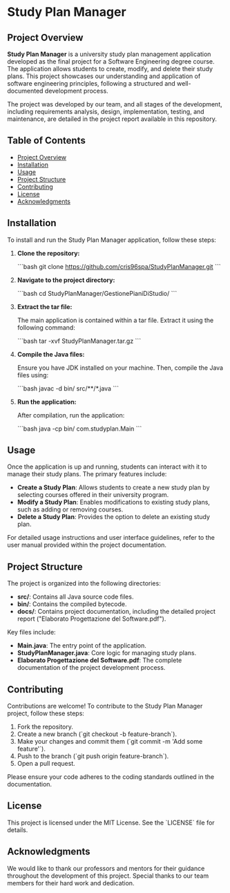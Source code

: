 # Study Plan Manager

## Project Overview

**Study Plan Manager** is a university study plan management application developed as the final project for a Software Engineering degree course. The application allows students to create, modify, and delete their study plans. This project showcases our understanding and application of software engineering principles, following a structured and well-documented development process.

The project was developed by our team, and all stages of the development, including requirements analysis, design, implementation, testing, and maintenance, are detailed in the project report available in this repository.

## Table of Contents

- [Project Overview](#project-overview)
- [Installation](#installation)
- [Usage](#usage)
- [Project Structure](#project-structure)
- [Contributing](#contributing)
- [License](#license)
- [Acknowledgments](#acknowledgments)

## Installation

To install and run the Study Plan Manager application, follow these steps:

1. **Clone the repository:**

   \`\`\`bash
   git clone https://github.com/cris96spa/StudyPlanManager.git
   \`\`\`

2. **Navigate to the project directory:**

   \`\`\`bash
   cd StudyPlanManager/GestionePianiDiStudio/
   \`\`\`

3. **Extract the tar file:**

   The main application is contained within a tar file. Extract it using the following command:

   \`\`\`bash
   tar -xvf StudyPlanManager.tar.gz
   \`\`\`

4. **Compile the Java files:**

   Ensure you have JDK installed on your machine. Then, compile the Java files using:

   \`\`\`bash
   javac -d bin/ src/**/*.java
   \`\`\`

5. **Run the application:**

   After compilation, run the application:

   \`\`\`bash
   java -cp bin/ com.studyplan.Main
   \`\`\`

## Usage

Once the application is up and running, students can interact with it to manage their study plans. The primary features include:

- **Create a Study Plan**: Allows students to create a new study plan by selecting courses offered in their university program.
- **Modify a Study Plan**: Enables modifications to existing study plans, such as adding or removing courses.
- **Delete a Study Plan**: Provides the option to delete an existing study plan.

For detailed usage instructions and user interface guidelines, refer to the user manual provided within the project documentation.

## Project Structure

The project is organized into the following directories:

- **src/**: Contains all Java source code files.
- **bin/**: Contains the compiled bytecode.
- **docs/**: Contains project documentation, including the detailed project report ("Elaborato Progettazione del Software.pdf").

Key files include:

- **Main.java**: The entry point of the application.
- **StudyPlanManager.java**: Core logic for managing study plans.
- **Elaborato Progettazione del Software.pdf**: The complete documentation of the project development process.

## Contributing

Contributions are welcome! To contribute to the Study Plan Manager project, follow these steps:

1. Fork the repository.
2. Create a new branch (\`git checkout -b feature-branch\`).
3. Make your changes and commit them (\`git commit -m 'Add some feature'\`).
4. Push to the branch (\`git push origin feature-branch\`).
5. Open a pull request.

Please ensure your code adheres to the coding standards outlined in the documentation.

## License

This project is licensed under the MIT License. See the \`LICENSE\` file for details.

## Acknowledgments

We would like to thank our professors and mentors for their guidance throughout the development of this project. Special thanks to our team members for their hard work and dedication.